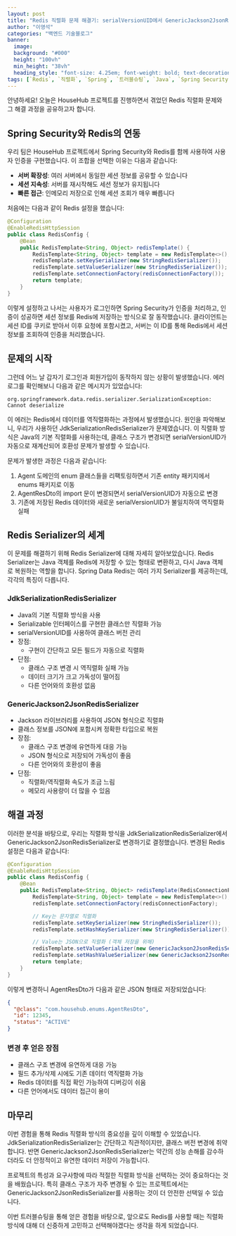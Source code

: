 ```yaml
---
layout: post
title: "Redis 직렬화 문제 해결기: serialVersionUID에서 GenericJackson2JsonRedisSerializer로"
author: "이영석"
categories: "백엔드 기술블로그"
banner:
  image: 
  background: "#000"
  height: "100vh"
  min_height: "38vh"
  heading_style: "font-size: 4.25em; font-weight: bold; text-decoration: underline"
tags: [`Redis`, `직렬화`, `Spring`, `트러블슈팅`, `Java`, `Spring Security`]
---
```


안녕하세요! 오늘은 HouseHub 프로젝트를 진행하면서 겪었던 Redis 직렬화 문제와 그 해결 과정을 공유하고자 합니다.

## Spring Security와 Redis의 연동

우리 팀은 HouseHub 프로젝트에서 Spring Security와 Redis를 함께 사용하여 사용자 인증을 구현했습니다. 이 조합을 선택한 이유는 다음과 같습니다:

- **서버 확장성**: 여러 서버에서 동일한 세션 정보를 공유할 수 있습니다
- **세션 지속성**: 서버를 재시작해도 세션 정보가 유지됩니다
- **빠른 접근**: 인메모리 저장으로 인해 세션 조회가 매우 빠릅니다

처음에는 다음과 같이 Redis 설정을 했습니다:

```java
@Configuration
@EnableRedisHttpSession
public class RedisConfig {
    @Bean
    public RedisTemplate<String, Object> redisTemplate() {
        RedisTemplate<String, Object> template = new RedisTemplate<>();
        redisTemplate.setKeySerializer(new StringRedisSerializer());
        redisTemplate.setValueSerializer(new StringRedisSerializer());
        redisTemplate.setConnectionFactory(redisConnectionFactory());
        return template;
    }
}
```

이렇게 설정하고 나서는 사용자가 로그인하면 Spring Security가 인증을 처리하고, 인증이 성공하면 세션 정보를 Redis에 저장하는 방식으로 잘 동작했습니다. 클라이언트는 세션 ID를 쿠키로 받아서 이후 요청에 포함시켰고, 서버는 이 ID를 통해 Redis에서 세션 정보를 조회하여 인증을 처리했습니다.

## 문제의 시작

그런데 어느 날 갑자기 로그인과 회원가입이 동작하지 않는 상황이 발생했습니다. 에러 로그를 확인해보니 다음과 같은 메시지가 있었습니다:

```
org.springframework.data.redis.serializer.SerializationException: Cannot deserialize
```

이 에러는 Redis에서 데이터를 역직렬화하는 과정에서 발생했습니다. 원인을 파악해보니, 우리가 사용하던 JdkSerializationRedisSerializer가 문제였습니다. 이 직렬화 방식은 Java의 기본 직렬화를 사용하는데, 클래스 구조가 변경되면 serialVersionUID가 자동으로 재계산되어 호환성 문제가 발생할 수 있습니다.

문제가 발생한 과정은 다음과 같습니다:

1. Agent 도메인의 enum 클래스들을 리팩토링하면서 기존 entity 패키지에서 enums 패키지로 이동
2. AgentResDto의 import 문이 변경되면서 serialVersionUID가 자동으로 변경
3. 기존에 저장된 Redis 데이터와 새로운 serialVersionUID가 불일치하여 역직렬화 실패

## Redis Serializer의 세계

이 문제를 해결하기 위해 Redis Serializer에 대해 자세히 알아보았습니다. Redis Serializer는 Java 객체를 Redis에 저장할 수 있는 형태로 변환하고, 다시 Java 객체로 복원하는 역할을 합니다. Spring Data Redis는 여러 가지 Serializer를 제공하는데, 각각의 특징이 다릅니다.

### JdkSerializationRedisSerializer

- Java의 기본 직렬화 방식을 사용
- Serializable 인터페이스를 구현한 클래스만 직렬화 가능
- serialVersionUID를 사용하여 클래스 버전 관리
- 장점:
  - 구현이 간단하고 모든 필드가 자동으로 직렬화
- 단점:
  - 클래스 구조 변경 시 역직렬화 실패 가능
  - 데이터 크기가 크고 가독성이 떨어짐
  - 다른 언어와의 호환성 없음

### GenericJackson2JsonRedisSerializer

- Jackson 라이브러리를 사용하여 JSON 형식으로 직렬화
- 클래스 정보를 JSON에 포함시켜 정확한 타입으로 복원
- 장점:
  - 클래스 구조 변경에 유연하게 대응 가능
  - JSON 형식으로 저장되어 가독성이 좋음
  - 다른 언어와의 호환성이 좋음
- 단점:
  - 직렬화/역직렬화 속도가 조금 느림
  - 메모리 사용량이 더 많을 수 있음

## 해결 과정

이러한 분석을 바탕으로, 우리는 직렬화 방식을 JdkSerializationRedisSerializer에서 GenericJackson2JsonRedisSerializer로 변경하기로 결정했습니다. 변경된 Redis 설정은 다음과 같습니다:

```java
@Configuration
@EnableRedisHttpSession
public class RedisConfig {
    @Bean
    public RedisTemplate<String, Object> redisTemplate(RedisConnectionFactory redisConnectionFactory) {
        RedisTemplate<String, Object> template = new RedisTemplate<>();
        redisTemplate.setConnectionFactory(redisConnectionFactory);

        // Key는 문자열로 직렬화
        redisTemplate.setKeySerializer(new StringRedisSerializer());
        redisTemplate.setHashKeySerializer(new StringRedisSerializer());

        // Value는 JSON으로 직렬화 (객체 저장을 위해)
        redisTemplate.setValueSerializer(new GenericJackson2JsonRedisSerializer());
        redisTemplate.setHashValueSerializer(new GenericJackson2JsonRedisSerializer());
        return template;
    }
}
```

이렇게 변경하니 AgentResDto가 다음과 같은 JSON 형태로 저장되었습니다:

```json
{
  "@class": "com.househub.enums.AgentResDto",
  "id": 12345,
  "status": "ACTIVE"
}
```

### 변경 후 얻은 장점

- 클래스 구조 변경에 유연하게 대응 가능
- 필드 추가/삭제 시에도 기존 데이터 역직렬화 가능
- Redis 데이터를 직접 확인 가능하여 디버깅이 쉬움
- 다른 언어에서도 데이터 접근이 용이

## 마무리

이번 경험을 통해 Redis 직렬화 방식의 중요성을 깊이 이해할 수 있었습니다. JdkSerializationRedisSerializer는 간단하고 직관적이지만, 클래스 버전 변경에 취약합니다. 반면 GenericJackson2JsonRedisSerializer는 약간의 성능 손해를 감수하더라도 더 안정적이고 유연한 데이터 저장이 가능합니다.

프로젝트의 특성과 요구사항에 따라 적절한 직렬화 방식을 선택하는 것이 중요하다는 것을 배웠습니다. 특히 클래스 구조가 자주 변경될 수 있는 프로젝트에서는 GenericJackson2JsonRedisSerializer를 사용하는 것이 더 안전한 선택일 수 있습니다.

이번 트러블슈팅을 통해 얻은 경험을 바탕으로, 앞으로도 Redis를 사용할 때는 직렬화 방식에 대해 더 신중하게 고민하고 선택해야겠다는 생각을 하게 되었습니다.
